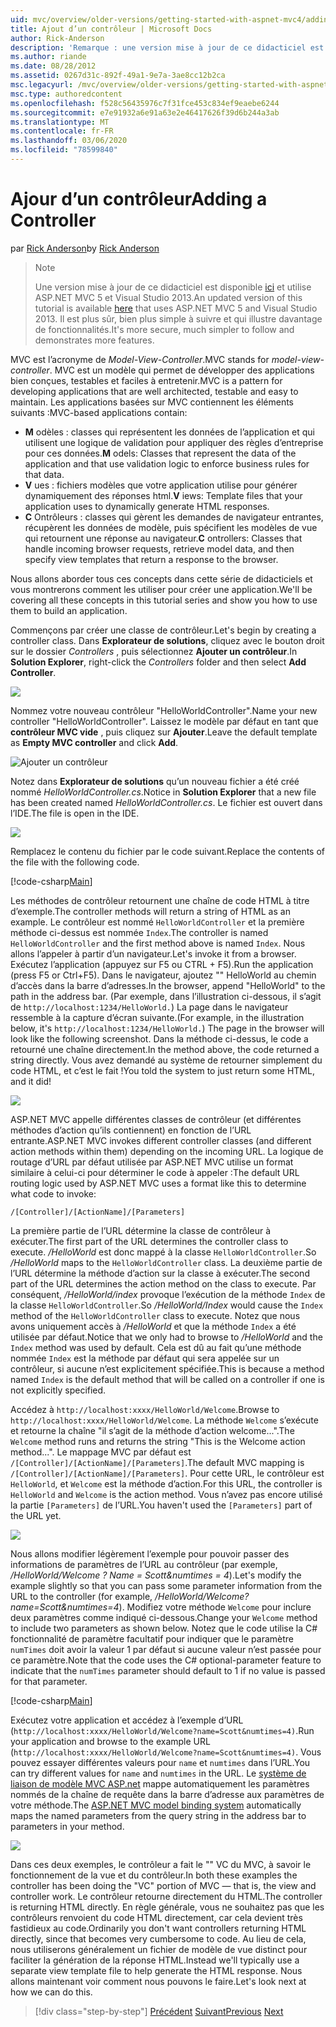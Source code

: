 ```yaml
---
uid: mvc/overview/older-versions/getting-started-with-aspnet-mvc4/adding-a-controller
title: Ajout d’un contrôleur | Microsoft Docs
author: Rick-Anderson
description: 'Remarque : une version mise à jour de ce didacticiel est disponible ici et utilise ASP.NET MVC 5 et Visual Studio 2013. C’est plus sécurisé, bien plus simple à suivre et à faire une démonstration...'
ms.author: riande
ms.date: 08/28/2012
ms.assetid: 0267d31c-892f-49a1-9e7a-3ae8cc12b2ca
msc.legacyurl: /mvc/overview/older-versions/getting-started-with-aspnet-mvc4/adding-a-controller
msc.type: authoredcontent
ms.openlocfilehash: f528c56435976c7f31fce453c834ef9eaebe6244
ms.sourcegitcommit: e7e91932a6e91a63e2e46417626f39d6b244a3ab
ms.translationtype: MT
ms.contentlocale: fr-FR
ms.lasthandoff: 03/06/2020
ms.locfileid: "78599840"
---
```

# <a name="adding-a-controller"></a><span data-ttu-id="b775c-104">Ajour d’un contrôleur</span><span class="sxs-lookup"><span data-stu-id="b775c-104">Adding a Controller</span></span>

<span data-ttu-id="b775c-105">par [Rick Anderson](https://twitter.com/RickAndMSFT)</span><span class="sxs-lookup"><span data-stu-id="b775c-105">by [Rick Anderson](https://twitter.com/RickAndMSFT)</span></span>

> > [!NOTE]
> > <span data-ttu-id="b775c-106">Une version mise à jour de ce didacticiel est disponible [ici](../../getting-started/introduction/getting-started.md) et utilise ASP.NET MVC 5 et Visual Studio 2013.</span><span class="sxs-lookup"><span data-stu-id="b775c-106">An updated version of this tutorial is available [here](../../getting-started/introduction/getting-started.md) that uses ASP.NET MVC 5 and Visual Studio 2013.</span></span> <span data-ttu-id="b775c-107">Il est plus sûr, bien plus simple à suivre et qui illustre davantage de fonctionnalités.</span><span class="sxs-lookup"><span data-stu-id="b775c-107">It's more secure, much simpler to follow and demonstrates more features.</span></span>

<span data-ttu-id="b775c-108">MVC est l’acronyme de *Model-View-Controller*.</span><span class="sxs-lookup"><span data-stu-id="b775c-108">MVC stands for *model-view-controller*.</span></span> <span data-ttu-id="b775c-109">MVC est un modèle qui permet de développer des applications bien conçues, testables et faciles à entretenir.</span><span class="sxs-lookup"><span data-stu-id="b775c-109">MVC is a pattern for developing applications that are well architected, testable and easy to maintain.</span></span> <span data-ttu-id="b775c-110">Les applications basées sur MVC contiennent les éléments suivants :</span><span class="sxs-lookup"><span data-stu-id="b775c-110">MVC-based applications contain:</span></span>

- <span data-ttu-id="b775c-111">**M** odèles : classes qui représentent les données de l’application et qui utilisent une logique de validation pour appliquer des règles d’entreprise pour ces données.</span><span class="sxs-lookup"><span data-stu-id="b775c-111">**M** odels: Classes that represent the data of the application and that use validation logic to enforce business rules for that data.</span></span>
- <span data-ttu-id="b775c-112">**V** ues : fichiers modèles que votre application utilise pour générer dynamiquement des réponses html.</span><span class="sxs-lookup"><span data-stu-id="b775c-112">**V** iews: Template files that your application uses to dynamically generate HTML responses.</span></span>
- <span data-ttu-id="b775c-113">**C** Ontrôleurs : classes qui gèrent les demandes de navigateur entrantes, récupèrent les données de modèle, puis spécifient les modèles de vue qui retournent une réponse au navigateur.</span><span class="sxs-lookup"><span data-stu-id="b775c-113">**C** ontrollers: Classes that handle incoming browser requests, retrieve model data, and then specify view templates that return a response to the browser.</span></span>

<span data-ttu-id="b775c-114">Nous allons aborder tous ces concepts dans cette série de didacticiels et vous montrerons comment les utiliser pour créer une application.</span><span class="sxs-lookup"><span data-stu-id="b775c-114">We'll be covering all these concepts in this tutorial series and show you how to use them to build an application.</span></span>

<span data-ttu-id="b775c-115">Commençons par créer une classe de contrôleur.</span><span class="sxs-lookup"><span data-stu-id="b775c-115">Let's begin by creating a controller class.</span></span> <span data-ttu-id="b775c-116">Dans **Explorateur de solutions**, cliquez avec le bouton droit sur le dossier *Controllers* , puis sélectionnez **Ajouter un contrôleur**.</span><span class="sxs-lookup"><span data-stu-id="b775c-116">In **Solution Explorer**, right-click the *Controllers* folder and then select **Add Controller**.</span></span>

![](adding-a-controller/_static/image1.png)

<span data-ttu-id="b775c-117">Nommez votre nouveau contrôleur &quot;HelloWorldController&quot;.</span><span class="sxs-lookup"><span data-stu-id="b775c-117">Name your new controller &quot;HelloWorldController&quot;.</span></span> <span data-ttu-id="b775c-118">Laissez le modèle par défaut en tant que **contrôleur MVC vide** , puis cliquez sur **Ajouter**.</span><span class="sxs-lookup"><span data-stu-id="b775c-118">Leave the default template as **Empty MVC controller** and click **Add**.</span></span>

![Ajouter un contrôleur](adding-a-controller/_static/image2.png)

<span data-ttu-id="b775c-120">Notez dans **Explorateur de solutions** qu’un nouveau fichier a été créé nommé *HelloWorldController.cs*.</span><span class="sxs-lookup"><span data-stu-id="b775c-120">Notice in **Solution Explorer** that a new file has been created named *HelloWorldController.cs*.</span></span> <span data-ttu-id="b775c-121">Le fichier est ouvert dans l’IDE.</span><span class="sxs-lookup"><span data-stu-id="b775c-121">The file is open in the IDE.</span></span>

![](adding-a-controller/_static/image3.png)

<span data-ttu-id="b775c-122">Remplacez le contenu du fichier par le code suivant.</span><span class="sxs-lookup"><span data-stu-id="b775c-122">Replace the contents of the file with the following code.</span></span>

[!code-csharp[Main](adding-a-controller/samples/sample1.cs)]

<span data-ttu-id="b775c-123">Les méthodes de contrôleur retournent une chaîne de code HTML à titre d’exemple.</span><span class="sxs-lookup"><span data-stu-id="b775c-123">The controller methods will return a string of HTML as an example.</span></span> <span data-ttu-id="b775c-124">Le contrôleur est nommé `HelloWorldController` et la première méthode ci-dessus est nommée `Index`.</span><span class="sxs-lookup"><span data-stu-id="b775c-124">The controller is named `HelloWorldController` and the first method above is named `Index`.</span></span> <span data-ttu-id="b775c-125">Nous allons l’appeler à partir d’un navigateur.</span><span class="sxs-lookup"><span data-stu-id="b775c-125">Let's invoke it from a browser.</span></span> <span data-ttu-id="b775c-126">Exécutez l’application (appuyez sur F5 ou CTRL + F5).</span><span class="sxs-lookup"><span data-stu-id="b775c-126">Run the application (press F5 or Ctrl+F5).</span></span> <span data-ttu-id="b775c-127">Dans le navigateur, ajoutez &quot;&quot; HelloWorld au chemin d’accès dans la barre d’adresses.</span><span class="sxs-lookup"><span data-stu-id="b775c-127">In the browser, append &quot;HelloWorld&quot; to the path in the address bar.</span></span> <span data-ttu-id="b775c-128">(Par exemple, dans l’illustration ci-dessous, il s’agit de `http://localhost:1234/HelloWorld.`) La page dans le navigateur ressemble à la capture d’écran suivante.</span><span class="sxs-lookup"><span data-stu-id="b775c-128">(For example, in the illustration below, it's `http://localhost:1234/HelloWorld.`) The page in the browser will look like the following screenshot.</span></span> <span data-ttu-id="b775c-129">Dans la méthode ci-dessus, le code a retourné une chaîne directement.</span><span class="sxs-lookup"><span data-stu-id="b775c-129">In the method above, the code returned a string directly.</span></span> <span data-ttu-id="b775c-130">Vous avez demandé au système de retourner simplement du code HTML, et c’est le fait !</span><span class="sxs-lookup"><span data-stu-id="b775c-130">You told the system to just return some HTML, and it did!</span></span>

![](adding-a-controller/_static/image4.png)

<span data-ttu-id="b775c-131">ASP.NET MVC appelle différentes classes de contrôleur (et différentes méthodes d’action qu’ils contiennent) en fonction de l’URL entrante.</span><span class="sxs-lookup"><span data-stu-id="b775c-131">ASP.NET MVC invokes different controller classes (and different action methods within them) depending on the incoming URL.</span></span> <span data-ttu-id="b775c-132">La logique de routage d’URL par défaut utilisée par ASP.NET MVC utilise un format similaire à celui-ci pour déterminer le code à appeler :</span><span class="sxs-lookup"><span data-stu-id="b775c-132">The default URL routing logic used by ASP.NET MVC uses a format like this to determine what code to invoke:</span></span>

`/[Controller]/[ActionName]/[Parameters]`

<span data-ttu-id="b775c-133">La première partie de l’URL détermine la classe de contrôleur à exécuter.</span><span class="sxs-lookup"><span data-stu-id="b775c-133">The first part of the URL determines the controller class to execute.</span></span> <span data-ttu-id="b775c-134">*/HelloWorld* est donc mappé à la classe `HelloWorldController`.</span><span class="sxs-lookup"><span data-stu-id="b775c-134">So */HelloWorld* maps to the `HelloWorldController` class.</span></span> <span data-ttu-id="b775c-135">La deuxième partie de l’URL détermine la méthode d’action sur la classe à exécuter.</span><span class="sxs-lookup"><span data-stu-id="b775c-135">The second part of the URL determines the action method on the class to execute.</span></span> <span data-ttu-id="b775c-136">Par conséquent, */HelloWorld/index* provoque l’exécution de la méthode `Index` de la classe `HelloWorldController`.</span><span class="sxs-lookup"><span data-stu-id="b775c-136">So */HelloWorld/Index* would cause the `Index` method of the `HelloWorldController` class to execute.</span></span> <span data-ttu-id="b775c-137">Notez que nous avons uniquement accès à */HelloWorld* et que la méthode `Index` a été utilisée par défaut.</span><span class="sxs-lookup"><span data-stu-id="b775c-137">Notice that we only had to browse to */HelloWorld* and the `Index` method was used by default.</span></span> <span data-ttu-id="b775c-138">Cela est dû au fait qu’une méthode nommée `Index` est la méthode par défaut qui sera appelée sur un contrôleur, si aucune n’est explicitement spécifiée.</span><span class="sxs-lookup"><span data-stu-id="b775c-138">This is because a method named `Index` is the default method that will be called on a controller if one is not explicitly specified.</span></span>

<span data-ttu-id="b775c-139">Accédez à `http://localhost:xxxx/HelloWorld/Welcome`.</span><span class="sxs-lookup"><span data-stu-id="b775c-139">Browse to `http://localhost:xxxx/HelloWorld/Welcome`.</span></span> <span data-ttu-id="b775c-140">La méthode `Welcome` s’exécute et retourne la chaîne &quot;il s’agit de la méthode d’action welcome...&quot;.</span><span class="sxs-lookup"><span data-stu-id="b775c-140">The `Welcome` method runs and returns the string &quot;This is the Welcome action method...&quot;.</span></span> <span data-ttu-id="b775c-141">Le mappage MVC par défaut est `/[Controller]/[ActionName]/[Parameters]`.</span><span class="sxs-lookup"><span data-stu-id="b775c-141">The default MVC mapping is `/[Controller]/[ActionName]/[Parameters]`.</span></span> <span data-ttu-id="b775c-142">Pour cette URL, le contrôleur est `HelloWorld`, et `Welcome` est la méthode d’action.</span><span class="sxs-lookup"><span data-stu-id="b775c-142">For this URL, the controller is `HelloWorld` and `Welcome` is the action method.</span></span> <span data-ttu-id="b775c-143">Vous n’avez pas encore utilisé la partie `[Parameters]` de l’URL.</span><span class="sxs-lookup"><span data-stu-id="b775c-143">You haven't used the `[Parameters]` part of the URL yet.</span></span>

![](adding-a-controller/_static/image5.png)

<span data-ttu-id="b775c-144">Nous allons modifier légèrement l’exemple pour pouvoir passer des informations de paramètres de l’URL au contrôleur (par exemple, */HelloWorld/Welcome ? Name = Scott&amp;numtimes = 4*).</span><span class="sxs-lookup"><span data-stu-id="b775c-144">Let's modify the example slightly so that you can pass some parameter information from the URL to the controller (for example, */HelloWorld/Welcome?name=Scott&amp;numtimes=4*).</span></span> <span data-ttu-id="b775c-145">Modifiez votre méthode `Welcome` pour inclure deux paramètres comme indiqué ci-dessous.</span><span class="sxs-lookup"><span data-stu-id="b775c-145">Change your `Welcome` method to include two parameters as shown below.</span></span> <span data-ttu-id="b775c-146">Notez que le code utilise la C# fonctionnalité de paramètre facultatif pour indiquer que le paramètre `numTimes` doit avoir la valeur 1 par défaut si aucune valeur n’est passée pour ce paramètre.</span><span class="sxs-lookup"><span data-stu-id="b775c-146">Note that the code uses the C# optional-parameter feature to indicate that the `numTimes` parameter should default to 1 if no value is passed for that parameter.</span></span>

[!code-csharp[Main](adding-a-controller/samples/sample2.cs)]

<span data-ttu-id="b775c-147">Exécutez votre application et accédez à l’exemple d’URL (`http://localhost:xxxx/HelloWorld/Welcome?name=Scott&numtimes=4)`.</span><span class="sxs-lookup"><span data-stu-id="b775c-147">Run your application and browse to the example URL (`http://localhost:xxxx/HelloWorld/Welcome?name=Scott&numtimes=4)`.</span></span> <span data-ttu-id="b775c-148">Vous pouvez essayer différentes valeurs pour `name` et `numtimes` dans l’URL.</span><span class="sxs-lookup"><span data-stu-id="b775c-148">You can try different values for `name` and `numtimes` in the URL.</span></span> <span data-ttu-id="b775c-149">Le [système de liaison de modèle MVC ASP.net](http://odetocode.com/Blogs/scott/archive/2009/04/27/6-tips-for-asp-net-mvc-model-binding.aspx) mappe automatiquement les paramètres nommés de la chaîne de requête dans la barre d’adresse aux paramètres de votre méthode.</span><span class="sxs-lookup"><span data-stu-id="b775c-149">The [ASP.NET MVC model binding system](http://odetocode.com/Blogs/scott/archive/2009/04/27/6-tips-for-asp-net-mvc-model-binding.aspx) automatically maps the named parameters from the query string in the address bar to parameters in your method.</span></span>

![](adding-a-controller/_static/image6.png)

<span data-ttu-id="b775c-150">Dans ces deux exemples, le contrôleur a fait le &quot;&quot; VC du MVC, à savoir le fonctionnement de la vue et du contrôleur.</span><span class="sxs-lookup"><span data-stu-id="b775c-150">In both these examples the controller has been doing the &quot;VC&quot; portion of MVC — that is, the view and controller work.</span></span> <span data-ttu-id="b775c-151">Le contrôleur retourne directement du HTML.</span><span class="sxs-lookup"><span data-stu-id="b775c-151">The controller is returning HTML directly.</span></span> <span data-ttu-id="b775c-152">En règle générale, vous ne souhaitez pas que les contrôleurs renvoient du code HTML directement, car cela devient très fastidieux au code.</span><span class="sxs-lookup"><span data-stu-id="b775c-152">Ordinarily you don't want controllers returning HTML directly, since that becomes very cumbersome to code.</span></span> <span data-ttu-id="b775c-153">Au lieu de cela, nous utiliserons généralement un fichier de modèle de vue distinct pour faciliter la génération de la réponse HTML.</span><span class="sxs-lookup"><span data-stu-id="b775c-153">Instead we'll typically use a separate view template file to help generate the HTML response.</span></span> <span data-ttu-id="b775c-154">Nous allons maintenant voir comment nous pouvons le faire.</span><span class="sxs-lookup"><span data-stu-id="b775c-154">Let's look next at how we can do this.</span></span>

> [!div class="step-by-step"]
> <span data-ttu-id="b775c-155">[Précédent](intro-to-aspnet-mvc-4.md)
> [Suivant](adding-a-view.md)</span><span class="sxs-lookup"><span data-stu-id="b775c-155">[Previous](intro-to-aspnet-mvc-4.md)
[Next](adding-a-view.md)</span></span>
